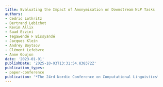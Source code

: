 ```yaml
---
title: Evaluating the Impact of Anonymisation on Downstream NLP Tasks
authors:
- Cedric Lothritz
- Bertrand Lebichot
- Kevin Allix
- Saad Ezzini
- Tegawendé F Bissyandé
- Jacques Klein
- Andrey Boytsov
- Clément Lefebvre
- Anne Goujon
date: '2023-01-01'
publishDate: '2025-10-03T13:31:54.838372Z'
publication_types:
- paper-conference
publication: '*The 24rd Nordic Conference on Computational Linguistics*'
---
```

